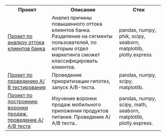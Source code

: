 

<table>
    <tr>
        <th>Проект </th>
        <th>Описание </th>
        <th>Стек  </th>
    </tr>
    <tr>
        <td><a href="https://github.com/Suvoriha/suvoriha_project/tree/79f5753821bd466bbadadca28e5930a16d4fcbda/%D0%9F%D1%80%D0%BE%D0%B5%D0%BA%D1%82%20%D0%BF%D0%BE%20%D0%B0%D0%BD%D0%B0%D0%BB%D0%B8%D0%B7%D1%83%20%D0%BE%D1%82%D1%82%D0%BE%D0%BA%D0%B0%20%D0%BA%D0%BB%D0%B8%D0%B5%D0%BD%D1%82%D0%BE%D0%B2%20%D0%B1%D0%B0%D0%BD%D0%BA%D0%B0">Проект по анализу оттока клиентов банка</a></td>
        <td>Анализ причины повышенного оттока клиентов банка. Разделение на сегменты пользователей, по которым отдел маркетинга сможет классифицировать клиентов.</td>
        <td>pandas, numpy, phik, scipy, seaborn, matplotlib, plotly.express</td>
    </tr>
     <tr>
        <td><a href="https://github.com/Suvoriha/project/tree/cc3d44fe167050ab0d1703387fffcfa9cd106849/%D0%9F%D1%80%D0%BE%D0%B5%D0%BA%D1%82%20%D0%BF%D0%BE%20%D0%90_%D0%92%20%D1%82%D0%B5%D1%81%D1%82%D1%83">Проект по проведению А/В тестирования</a></td>
        <td>Проведение приоритизации гипотез, запуск A/B-теста.</td>
        <td>pandas, numpy, scipy, matplotlib.</td>
    </tr>
     <tr>
        <td><a href="https://github.com/Suvoriha/project/tree/main/%D0%92%D0%BE%D1%80%D0%BE%D0%BD%D0%BA%D0%B0%20%D0%BF%D1%80%D0%BE%D0%B4%D0%B0%D0%B6%20%D0%90%D0%90%D0%92%20%D1%82%D0%B5%D1%81%D1%82">Проект по построению воронки продаж, проведение А/А/В теста</a></td>
        <td>Изучение воронки продаж мобильного приложения продуктов питания. Проведение А/А/В теста..</td>
        <td>pandas, numpy, scipy, math, seaborn, matplotlib, plotly.express.</td>
    </tr>
</table>
